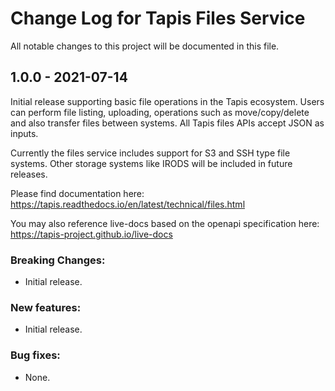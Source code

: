 # Change Log for Tapis Files Service

All notable changes to this project will be documented in this file.

## 1.0.0 - 2021-07-14

Initial release supporting basic file operations in the Tapis ecosystem.
Users can perform file listing, uploading, operations such as move/copy/delete
and also transfer files between systems. All Tapis files APIs accept JSON as inputs.

Currently the files service includes support for S3 and SSH type file systems. Other
storage systems like IRODS will be included in future releases.

Please find documentation here:
https://tapis.readthedocs.io/en/latest/technical/files.html

You may also reference live-docs based on the openapi specification here:
https://tapis-project.github.io/live-docs

### Breaking Changes:
- Initial release.

### New features:
 - Initial release.

### Bug fixes:
- None.

